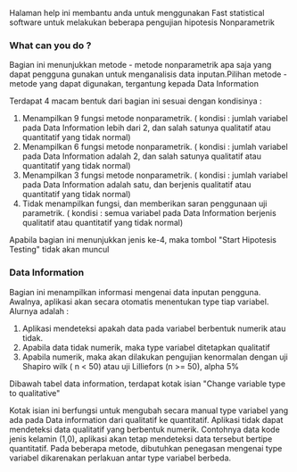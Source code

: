 Halaman help ini membantu anda untuk menggunakan Fast statistical software untuk melakukan beberapa pengujian hipotesis Nonparametrik

### What can you do ?

Bagian ini menunjukkan metode - metode nonparametrik apa saja yang dapat pengguna gunakan untuk menganalisis data inputan.Pilihan metode - metode yang dapat digunakan, tergantung kepada Data Information

Terdapat 4 macam bentuk dari bagian ini sesuai dengan kondisinya :<br/>
1. Menampilkan 9 fungsi metode nonparametrik. ( kondisi : jumlah variabel pada Data Information lebih dari 2, dan salah satunya qualitatif atau quantitatif yang tidak normal)<br/>
2. Menampilkan 6 fungsi metode nonparametrik. ( kondisi : jumlah variabel pada Data Information adalah 2, dan salah satunya qualitatif atau quantitatif yang tidak normal)<br/>
3. Menampilkan 3 fungsi metode nonparametrik. ( kondisi : jumlah variabel pada Data Information adalah satu, dan berjenis qualitatif atau quantitatif yang tidak normal)<br/>
4. Tidak menampilkan fungsi, dan memberikan saran penggunaan uji parametrik.  ( kondisi :  semua variabel pada Data Information berjenis qualitatif atau quantitatif yang tidak normal)<br/>

Apabila bagian ini menunjukkan jenis ke-4, maka tombol "Start Hipotesis Testing" tidak akan muncul

### Data Information

Bagian ini menampilkan informasi mengenai data inputan pengguna. Awalnya, aplikasi akan secara otomatis menentukan type tiap variabel. Alurnya adalah : <br/>
1. Aplikasi mendeteksi apakah data pada variabel berbentuk numerik atau tidak. <br/>
2. Apabila data tidak numerik, maka type variabel ditetapkan qualitatif <br/>
3. Apabila numerik, maka akan dilakukan pengujian kenormalan dengan uji Shapiro wilk ( n < 50) atau uji Lilliefors (n >= 50), alpha 5%<br/>

Dibawah tabel data information, terdapat kotak isian "Change variable type to qualitative"

Kotak isian ini berfungsi untuk mengubah secara manual type variabel yang ada pada Data information dari qualitatif ke quantitatif.
Aplikasi tidak dapat mendeteksi data qualitatif yang berbentuk numerik. Contohnya data kode jenis kelamin (1,0), aplikasi akan tetap mendeteksi data tersebut bertipe quantitatif.
Pada beberapa metode, dibutuhkan penegasan mengenai type variabel dikarenakan perlakuan antar type variabel berbeda.

 
